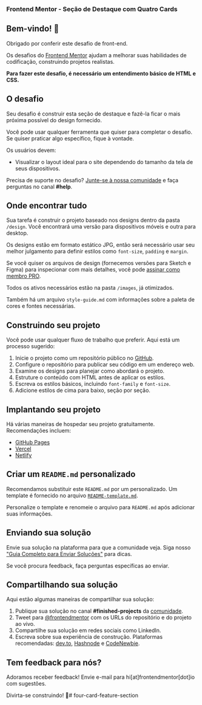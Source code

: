 ### Frontend Mentor - Seção de Destaque com Quatro Cards

## Bem-vindo! 👋

Obrigado por conferir este desafio de front-end.

Os desafios do [Frontend Mentor](https://www.frontendmentor.io) ajudam a melhorar suas habilidades de codificação, construindo projetos realistas.

**Para fazer este desafio, é necessário um entendimento básico de HTML e CSS.**

## O desafio

Seu desafio é construir esta seção de destaque e fazê-la ficar o mais próxima possível do design fornecido.

Você pode usar qualquer ferramenta que quiser para completar o desafio. Se quiser praticar algo específico, fique à vontade.

Os usuários devem:

- Visualizar o layout ideal para o site dependendo do tamanho da tela de seus dispositivos.

Precisa de suporte no desafio? [Junte-se à nossa comunidade](https://www.frontendmentor.io/community) e faça perguntas no canal **#help**.

## Onde encontrar tudo

Sua tarefa é construir o projeto baseado nos designs dentro da pasta `/design`. Você encontrará uma versão para dispositivos móveis e outra para desktop.

Os designs estão em formato estático JPG, então será necessário usar seu melhor julgamento para definir estilos como `font-size`, `padding` e `margin`.

Se você quiser os arquivos de design (fornecemos versões para Sketch e Figma) para inspecionar com mais detalhes, você pode [assinar como membro PRO](https://www.frontendmentor.io/pro).

Todos os ativos necessários estão na pasta `/images`, já otimizados.

Também há um arquivo `style-guide.md` com informações sobre a paleta de cores e fontes necessárias.

## Construindo seu projeto

Você pode usar qualquer fluxo de trabalho que preferir. Aqui está um processo sugerido:

1. Inicie o projeto como um repositório público no [GitHub](https://github.com/).
2. Configure o repositório para publicar seu código em um endereço web.
3. Examine os designs para planejar como abordará o projeto.
4. Estruture o conteúdo com HTML antes de aplicar os estilos.
5. Escreva os estilos básicos, incluindo `font-family` e `font-size`.
6. Adicione estilos de cima para baixo, seção por seção.

## Implantando seu projeto

Há várias maneiras de hospedar seu projeto gratuitamente. Recomendações incluem:

- [GitHub Pages](https://pages.github.com/)
- [Vercel](https://vercel.com/)
- [Netlify](https://www.netlify.com/)

## Criar um `README.md` personalizado

Recomendamos substituir este `README.md` por um personalizado. Um template é fornecido no arquivo [`README-template.md`](./README-template.md).

Personalize o template e renomeie o arquivo para `README.md` após adicionar suas informações.

## Enviando sua solução

Envie sua solução na plataforma para que a comunidade veja. Siga nosso ["Guia Completo para Enviar Soluções"](https://medium.com/frontend-mentor/a-complete-guide-to-submitting-solutions-on-frontend-mentor-ac6384162248) para dicas.

Se você procura feedback, faça perguntas específicas ao enviar.

## Compartilhando sua solução

Aqui estão algumas maneiras de compartilhar sua solução:

1. Publique sua solução no canal **#finished-projects** da [comunidade](https://www.frontendmentor.io/community).
2. Tweet para [@frontendmentor](https://twitter.com/frontendmentor) com os URLs do repositório e do projeto ao vivo.
3. Compartilhe sua solução em redes sociais como LinkedIn.
4. Escreva sobre sua experiência de construção. Plataformas recomendadas: [dev.to](https://dev.to/), [Hashnode](https://hashnode.com/) e [CodeNewbie](https://community.codenewbie.org/).

## Tem feedback para nós?

Adoramos receber feedback! Envie e-mail para hi[at]frontendmentor[dot]io com sugestões.

Divirta-se construindo! 🚀#   f o u r - c a r d - f e a t u r e - s e c t i o n  
 